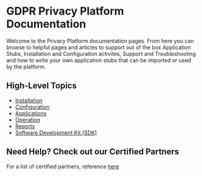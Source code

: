 # GDPR Privacy Platform Documentation

Welcome to the Privacy Platform documentation pages.  From here you can browse to helpful pages and articles to support out of the box Application Stubs, Installation and Configuration activites, Support and Troubleshooting and how to write your own application stubs that can be imported or used by the platform.

## High-Level Topics

-   [Installation](./Installation/readme.md)
-   [Configuration](./Configuration/readme.md)
-   [Applications](./Applications/readme.md)
-   [Operation](./Operation/readme.md)
-   [Reports](./Reports/readme.md)
-   [Software Development Kit (SDK)](./SDK/readme.md)

## Need Help?  Check out our Certified Partners

For a list of certified partners, reference [here](Partners.md)